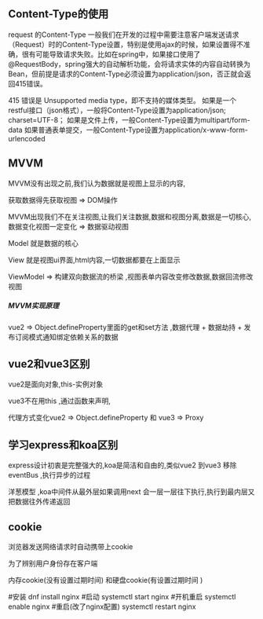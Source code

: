 ## Content-Type的使用

request 的Content-Type
一般我们在开发的过程中需要注意客户端发送请求（Request）时的Content-Type设置，特别是使用ajax的时候，如果设置得不准确，很有可能导致请求失败。比如在spring中，如果接口使用了@RequestBody，spring强大的自动解析功能，会将请求实体的内容自动转换为Bean，但前提是请求的Content-Type必须设置为application/json，否正就会返回415错误。

415 错误是 Unsupported media type，即不支持的媒体类型。
如果是一个restful接口（json格式），一般将Content-Type设置为application/json; charset=UTF-8；
如果是文件上传，一般Content-Type设置为multipart/form-data
如果普通表单提交，一般Content-Type设置为application/x-www-form-urlencoded

## MVVM 

MVVM没有出现之前,我们认为数据就是视图上显示的内容,

获取数据得先获取视图 => DOM操作

MVVM出现我们不在关注视图,让我们关注数据,数据和视图分离,数据是一切核心,数据变化视图一定变化 => 数据驱动视图

Model 就是数据的核心

View 就是视图ui界面,html内容,一切数据都要在上面显示

ViewModel => 构建双向数据流的桥梁 ,视图表单内容改变修改数据,数据回流修改视图

##### MVVM实现原理

vue2 => Object.defineProperty里面的get和set方法 ,数据代理 + 数据劫持 + 发布订阅模式通知绑定依赖关系的数据

## vue2和vue3区别

vue2是面向对象,this-实例对象

vue3不在用this ,通过函数来声明,

代理方式变化vue2 => Object.defineProperty 和 vue3 => Proxy

## 学习express和koa区别

express设计初衷是完整强大的,koa是简洁和自由的,类似vue2 到vue3 移除eventBus ,执行异步的过程

洋葱模型 ,koa中间件从最外层如果调用next 会一层一层往下执行,执行到最内层又把数据往外传递返回 

## cookie

浏览器发送网络请求时自动携带上cookie

为了辨别用户身份存在客户端

内存cookie(没有设置过期时间) 和硬盘cookie(有设置过期时间 )

#安装
dnf install nginx
#启动
systemctl start nginx
#开机重启
systemctl enable nginx
#重启(改了nginx配置)
systemctl restart nginx

